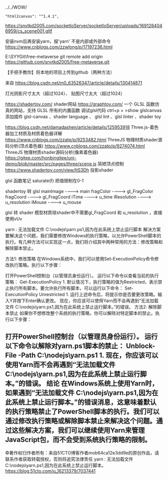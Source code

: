 




../../WOW/

    "html2canvas": "^1.4.1",

 <!-- npm init vue@latest -->
 <!-- npm install -D tailwindcss postcss autoprefixer -->
 <!-- npm install tailwindcss@npm:@tailwindcss/postcss7-compat postcss@^7 autoprefixer@^9  -->
 <!-- npx tailwindcss init -p -->

<!-- npm uninstall tailwindcss postcss autoprefixer -->

<!-- git -->
https://snvtkd2005.com/socketIoServer/socketIoServer/uploads/1691284046959/cs_scene001.gltf

安装nvm后再安装yarn，报'yarn' 不是内部或外部命令  <https://www.cnblogs.com/zzwlong/p/17197236.html>



E:\SYYGit\free-metaverse
 git remote add origin https://github.com/snvtkd2005/free-metaverse.git

【手把手教你】将本地的项目上传到github（两种方法）

来自 <https://blog.csdn.net/m0_63526347/article/details/130414871> 

<!-- git end -->

<!-- 3d页面崩溃 -->
灯光阴影尺寸太大（超过1024）、
贴图尺寸太大（超过1024）

<!-- 网站 -->

<!-- shader  -->

https://shadertoy.com/  shader网站
https://graphtoy.com/  一个 GLSL 函数仿真的网站，支持 GLSL 所有的内置函数
调试glsl代码 ctrl+p +  >show glslcanvas
添加插件 glsl-canvas 、shader language 、 glsl lint 、glsl linter 、shader toy 

https://blog.csdn.net/damadashen/article/details/125953918  Three.js-着色器加工材质及材质着色器详解
https://www.cnblogs.com/zzatp/p/9253482.html ThreeJS 物理材质shader源码分析(顶点着色器) 
https://www.cnblogs.com/zzatp/p/9274074.html ThreeJS 物理材质shader源码分析(像素着色器)
https://gitee.com/honbingitee/uni-demo/blob/master/src/pages/three/scene.js 简陋顶点控制
https://www.shadertoy.com/view/ltS3Dh 投影shader

glsl 函数笔记 
saturate(f) 把值限制在0-1


shadertoy 转 glsl
mainImage   ---->     main
fragColor   ---->     gl_FragColor
fragCoord   ---->     gl_FragCoord
iTime       ---->     u_time
iResolution ---->     u_resolution
iMouse      ---->     u_mouse

glsl 转 shader
模型材质球shader中不需要gl_FragCoord 和 u_resolution ，直接使用vUv

<!-- shader end  -->

<!-- 网站 end -->

yarn : 无法加载文件 C:\nodejs\yarn.ps1,因为在此系统上禁止运行脚本
解决方案
要解决这个问题，我们需要修改Windows的执行策略，以允许PowerShell脚本的执行。有几种方法可以实现这一点，我们将介绍其中两种常用的方法：修改策略和解除脚本禁止。

方法1: 修改策略
在Windows系统中，我们可以使用Set-ExecutionPolicy命令修改执行策略。执行以下步骤：

打开PowerShell控制台（以管理员身份运行）。
运行以下命令以查看当前的执行策略：
Get-ExecutionPolicy
1.
默认情况下，执行策略的值为Restricted，表示禁止执行所有脚本。要允许执行所有脚本，可以运行以下命令：
Set-ExecutionPolicy Unrestricted
1.
运行上述命令后，将提示你是否要更改策略。输入Y并按下Enter确认更改。
现在，你应该可以使用Yarn而不会再遇到“无法加载文件 C:\nodejs\yarn.ps1,因为在此系统上禁止运行脚本。”的错误。
方法2: 解除脚本禁止
如果你不想修改整个系统的执行策略，你可以解除对特定脚本的禁止。执行以下步骤：

打开PowerShell控制台（以管理员身份运行）。
运行以下命令以解除对yarn.ps1脚本的禁止：
Unblock-File -Path C:\nodejs\yarn.ps1
1.
现在，你应该可以使用Yarn而不会再遇到“无法加载文件 C:\nodejs\yarn.ps1,因为在此系统上禁止运行脚本。”的错误。
结论
在Windows系统上使用Yarn时，如果遇到“无法加载文件 C:\nodejs\yarn.ps1,因为在此系统上禁止运行脚本。”的错误消息，这意味着默认的执行策略禁止了PowerShell脚本的执行。我们可以通过修改执行策略或解除脚本禁止来解决这个问题。通过这些解决方案，我们可以继续使用Yarn来管理JavaScript包，而不会受到系统执行策略的限制。
-----------------------------------
©著作权归作者所有：来自51CTO博客作者mob64ca12e3dd9e的原创作品，请联系作者获取转载授权，否则将追究法律责任
yarn : 无法加载文件 C:\nodejs\yarn.ps1,因为在此系统上禁止运行脚本。
https://blog.51cto.com/u_16213379/7037441









